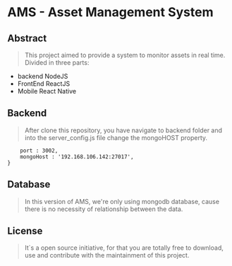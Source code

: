 # AMS - Asset Management System

## Abstract

> This project aimed to provide a system to monitor assets in real time.
> Divided in three parts:
* backend NodeJS
* FrontEnd ReactJS
* Mobile React Native

## Backend

> After clone this repository, you have navigate to backend folder and into the server_config.js file change the mongoHOST property.

``` const config = {
    port : 3002,
    mongoHost : '192.168.106.142:27017',
}
```

## Database

> In this version of AMS, we're only using mongodb database, cause there is no necessity of relationship between the data.

## License

> It`s a open source initiative, for that you are totally free to download, use and contribute with the maintainment of this project.

